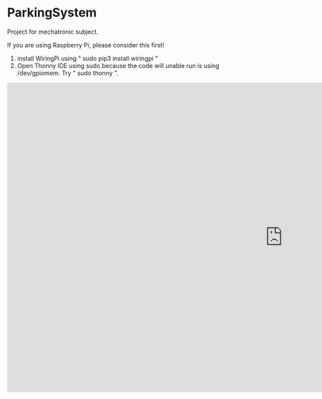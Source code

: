 # ParkingSystem

Project for mechatronic subject.

If you are using Raspberry Pi, please consider this first!
1. install WiringPi using " sudo pip3 install wiringpi "
2. Open Thonny IDE using sudo because the code will unable run is using /dev/gpiomem. Try " sudo thonny ".

<iframe width="1280" height="720" src="https://www.youtube.com/embed/ag3LEOfiki8" frameborder="0" allow="accelerometer; autoplay; clipboard-write; encrypted-media; gyroscope; picture-in-picture" allowfullscreen></iframe>
